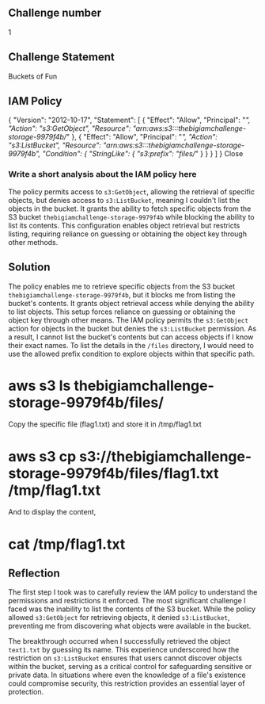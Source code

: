 ## Challenge number
1
## Challenge Statement
Buckets of Fun
## IAM Policy
{
    "Version": "2012-10-17",
    "Statement": [
        {
            "Effect": "Allow",
            "Principal": "*",
            "Action": "s3:GetObject",
            "Resource": "arn:aws:s3:::thebigiamchallenge-storage-9979f4b/*"
        },
        {
            "Effect": "Allow",
            "Principal": "*",
            "Action": "s3:ListBucket",
            "Resource": "arn:aws:s3:::thebigiamchallenge-storage-9979f4b",
            "Condition": {
                "StringLike": {
                    "s3:prefix": "files/*"
                }
            }
        }
    ]
}
Close
### Write a short analysis about the IAM policy here

The policy permits access to `s3:GetObject`, allowing the retrieval of specific objects, but denies access to `s3:ListBucket`, meaning I couldn't list the objects in the bucket. It grants the ability to fetch specific objects from the S3 bucket `thebigiamchallenge-storage-9979f4b` while blocking the ability to list its contents. This configuration enables object retrieval but restricts listing, requiring reliance on guessing or obtaining the object key through other methods.
## Solution
The policy enables me to retrieve specific objects from the S3 bucket `thebigiamchallenge-storage-9979f4b`, but it blocks me from listing the bucket's contents. It grants object retrieval access while denying the ability to list objects. This setup forces reliance on guessing or obtaining the object key through other means. The IAM policy permits the `s3:GetObject` action for objects in the bucket but denies the `s3:ListBucket` permission. As a result, I cannot list the bucket's contents but can access objects if I know their exact names. To list the details in the `/files` directory, I would need to use the allowed prefix condition to explore objects within that specific path.
# aws s3 ls thebigiamchallenge-storage-9979f4b/files/
Copy the specific file (flag1.txt) and store it in /tmp/flag1.txt
# aws s3 cp s3://thebigiamchallenge-storage-9979f4b/files/flag1.txt /tmp/flag1.txt
And to display the content,
# cat /tmp/flag1.txt

## Reflection
The first step I took was to carefully review the IAM policy to understand the permissions and restrictions it enforced. The most significant challenge I faced was the inability to list the contents of the S3 bucket. While the policy allowed `s3:GetObject` for retrieving objects, it denied `s3:ListBucket`, preventing me from discovering what objects were available in the bucket.

The breakthrough occurred when I successfully retrieved the object `text1.txt` by guessing its name. This experience underscored how the restriction on `s3:ListBucket` ensures that users cannot discover objects within the bucket, serving as a critical control for safeguarding sensitive or private data. In situations where even the knowledge of a file's existence could compromise security, this restriction provides an essential layer of protection.
